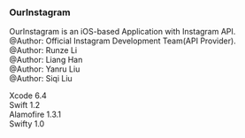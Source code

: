 ### OurInstagram

OurInstagram is an iOS-based Application with Instagram API.  
@Author: Official Instagram Development Team(API Provider).  
@Author: Runze Li  
@Author: Liang Han  
@Author: Yanru Liu  
@Author: Siqi Liu  

Xcode 6.4  
Swift 1.2  
Alamofire 1.3.1  
Swifty 1.0  
